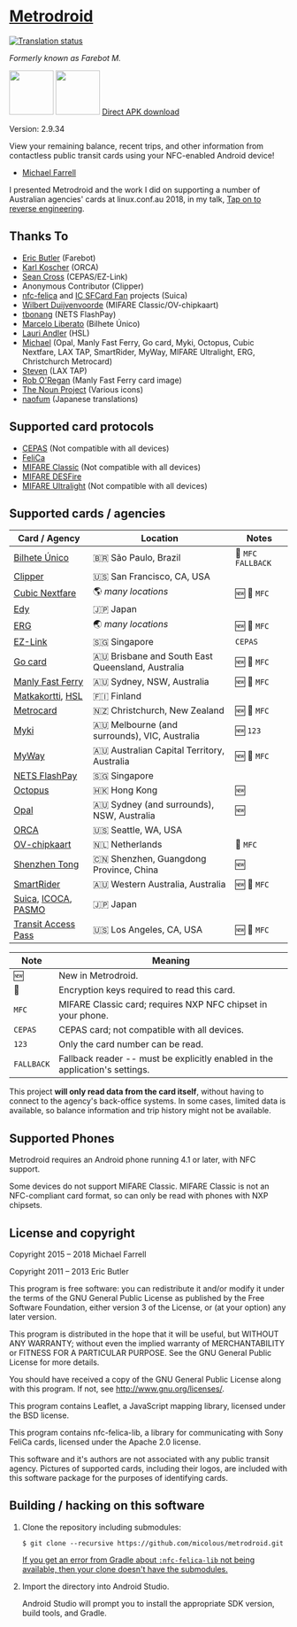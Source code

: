 # [Metrodroid](https://github.com/micolous/metrodroid)

[![Translation status](https://hosted.weblate.org/widgets/metrodroid/-/svg-badge.svg)][22]

_Formerly known as Farebot M._

<a href="https://f-droid.org/repository/browse/?fdid=au.id.micolous.farebot" target="_blank">
<img src="https://f-droid.org/badge/get-it-on.png" height="80"/></a>
<a href="https://play.google.com/store/apps/details?id=au.id.micolous.farebot" target="_blank">
<img src="https://play.google.com/intl/en_us/badges/images/generic/en-play-badge.png" height="80"/></a>
<a href="https://github.com/micolous/metrodroid/releases">Direct APK download</a>

Version: 2.9.34

View your remaining balance, recent trips, and other information from contactless public transit
cards using your NFC-enabled Android device!

* [Michael Farrell](https://github.com/micolous)

I presented Metrodroid and the work I did on supporting a number of Australian agencies' cards at
linux.conf.au 2018, in my talk, [Tap on to reverse engineering](https://youtu.be/qVvNdfKRw7M).

## Thanks To

* [Eric Butler][5] (Farebot)
* [Karl Koscher][3] (ORCA)
* [Sean Cross][4] (CEPAS/EZ-Link)
* Anonymous Contributor (Clipper)
* [nfc-felica][13] and [IC SFCard Fan][14] projects (Suica)
* [Wilbert Duijvenvoorde](https://github.com/wandcode) (MIFARE Classic/OV-chipkaart)
* [tbonang](https://github.com/tbonang) (NETS FlashPay)
* [Marcelo Liberato](https://github.com/mliberato) (Bilhete Único)
* [Lauri Andler](https://github.com/landler/) (HSL)
* [Michael](https://github.com/micolous/) (Opal, Manly Fast Ferry, Go card, Myki, Octopus, Cubic Nextfare, LAX TAP, SmartRider, MyWay, MIFARE Ultralight, ERG, Christchurch Metrocard)
* [Steven](https://github.com/steets250) (LAX TAP)
* [Rob O'Regan](http://www.robx1.net/nswtkt/private/manlyff/manlyff.htm) (Manly Fast Ferry card image)
* [The Noun Project][15] (Various icons)
* [naofum](https://github.com/naofum) (Japanese translations)

## Supported card protocols

* [CEPAS][2] (Not compatible with all devices)
* [FeliCa][8]
* [MIFARE Classic][23] (Not compatible with all devices)
* [MIFARE DESFire][6]
* [MIFARE Ultralight][24] (Not compatible with all devices)

## Supported cards / agencies

Card / Agency | Location | Notes
------------- | -------- | -----
[Bilhete Único][30] | :brazil: São Paulo, Brazil | :closed_lock_with_key: `MFC` `FALLBACK`
[Clipper][1] | :us: San Francisco, CA, USA | 
[Cubic Nextfare][33] | :earth_americas: _many locations_ | :new: :closed_lock_with_key: `MFC`
[Edy][12] | :jp: Japan
[ERG][35] | :earth_asia: _many locations_ | :new: :closed_lock_with_key: `MFC`
[EZ-Link][7] | :singapore: Singapore | `CEPAS`
[Go card][20] | :australia: Brisbane and South East Queensland, Australia | :new: :closed_lock_with_key: `MFC`
[Manly Fast Ferry][19] | :australia: Sydney, NSW, Australia | :new: :closed_lock_with_key: `MFC`
[Matkakortti][16], [HSL][17] | :finland: Finland |
[Metrocard][34] | :new_zealand: Christchurch, New Zealand | :new: :closed_lock_with_key: `MFC`
[Myki][21] | :australia: Melbourne (and surrounds), VIC, Australia | :new: `123`
[MyWay][28] | :australia: Australian Capital Territory, Australia | :new: :closed_lock_with_key: `MFC`
[NETS FlashPay][31] | :singapore: Singapore | 
[Octopus][25] | :hong_kong: Hong Kong | :new:
[Opal][18] | :australia: Sydney (and surrounds), NSW, Australia | :new:
[ORCA][0] | :us: Seattle, WA, USA |
[OV-chipkaart][32] | :netherlands: Netherlands | :closed_lock_with_key: `MFC`
[Shenzhen Tong][27] | :cn: Shenzhen, Guangdong Province, China | :new:
[SmartRider][29] | :australia: Western Australia, Australia | :new: :closed_lock_with_key: `MFC`
[Suica][9], [ICOCA][10], [PASMO][11] | :jp: Japan
[Transit Access Pass][26] | :us: Los Angeles, CA, USA | :new: :closed_lock_with_key: `MFC`

Note | Meaning
---- | -------
:new: | New in Metrodroid.
:closed_lock_with_key: | Encryption keys required to read this card.
`MFC` | MIFARE Classic card; requires NXP NFC chipset in your phone.
`CEPAS` | CEPAS card; not compatible with all devices.
`123` | Only the card number can be read.
`FALLBACK` | Fallback reader -- must be explicitly enabled in the application's settings.

This project **will only read data from the card itself**, without having to connect to the agency's back-office systems. In some cases, limited data is available, so balance information and trip history might not be available.

## Supported Phones

Metrodroid requires an Android phone running 4.1 or later, with NFC support.

Some devices do not support MIFARE Classic.  MIFARE Classic is not an NFC-compliant card format, so can only be read with phones with NXP chipsets.

## License and copyright

Copyright 2015 – 2018 Michael Farrell

Copyright 2011 – 2013 Eric Butler

This program is free software: you can redistribute it and/or modify
it under the terms of the GNU General Public License as published by
the Free Software Foundation, either version 3 of the License, or
(at your option) any later version.

This program is distributed in the hope that it will be useful,
but WITHOUT ANY WARRANTY; without even the implied warranty of
MERCHANTABILITY or FITNESS FOR A PARTICULAR PURPOSE.  See the
GNU General Public License for more details.

You should have received a copy of the GNU General Public License
along with this program.  If not, see <http://www.gnu.org/licenses/>.

This program contains Leaflet, a JavaScript mapping library, licensed under the BSD license.

This program contains nfc-felica-lib, a library for communicating with Sony FeliCa cards, licensed under the Apache 2.0 license.

This software and it's authors are not associated with any public transit agency.  Pictures of supported cards, including their logos, are included with this software package for the purposes of identifying cards.

## Building / hacking on this software

1. Clone the repository including submodules:

   ```
   $ git clone --recursive https://github.com/micolous/metrodroid.git
   ```
   
   [If you get an error from Gradle about `:nfc-felica-lib` not being available, then your clone doesn't have the submodules.](https://github.com/micolous/metrodroid/issues/32)

2. Import the directory into Android Studio.

   Android Studio will prompt you to install the appropriate SDK version, build tools, and Gradle.

[0]: http://www.orcacard.com/
[1]: https://www.clippercard.com/
[2]: https://en.wikipedia.org/wiki/CEPAS
[3]: https://twitter.com/supersat
[4]: https://twitter.com/xobs
[5]: https://twitter.com/codebutler
[6]: https://en.wikipedia.org/wiki/MIFARE#MIFARE_DESFire
[7]: http://www.ezlink.com.sg/
[8]: https://en.wikipedia.org/wiki/FeliCa
[9]: https://en.wikipedia.org/wiki/Suica
[10]: https://en.wikipedia.org/wiki/ICOCA
[11]: https://en.wikipedia.org/wiki/PASMO
[12]: https://en.wikipedia.org/wiki/Edy
[13]: http://code.google.com/p/nfc-felica/
[14]: http://www014.upp.so-net.ne.jp/SFCardFan/
[15]: http://www.thenounproject.com/
[16]: http://www.hsl.fi/EN/passengersguide/travelcard/Pages/default.aspx
[17]: http://www.hsl.fi/EN/
[18]: http://www.opal.com.au/
[19]: http://www.manlyfastferry.com.au/
[20]: http://translink.com.au/tickets-and-fares/go-card
[21]: http://ptv.vic.gov.au/
[22]: https://hosted.weblate.org/engage/metrodroid/
[23]: https://en.wikipedia.org/wiki/MIFARE#MIFARE_Classic
[24]: https://en.wikipedia.org/wiki/MIFARE#MIFARE_Ultralight_and_MIFARE_Ultralight_EV1
[25]: http://www.octopus.com.hk/home/en/index.html
[26]: https://www.taptogo.net/
[27]: http://www.shenzhentong.com/
[28]: https://www.transport.act.gov.au/myway-and-fares
[29]: http://www.transperth.wa.gov.au/SmartRider/
[30]: http://bilheteunico.sptrans.com.br/
[31]: http://www.netsflashpay.com.sg/
[32]: http://www.ov-chipkaart.nl/
[33]: https://github.com/micolous/metrodroid/wiki/Cubic-Nextfare-MFC
[34]: http://www.metroinfo.co.nz/
[35]: https://github.com/micolous/metrodroid/wiki/ERG-MFC
